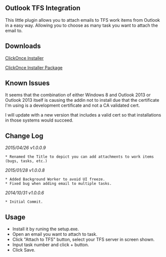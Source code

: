
Outlook TFS Integration
-----------------------

This little plugin allows you to attach emails to TFS work items from Outlook in a easy way. Allowing you to choose as many task you want to attach the email to.

Downloads
---------

[ClickOnce Installer](http://bit.ly/outlooktfs_clickonce)

[ClickOnce Installer Package](bit.ly/outlooktfs_package)


Known Issues
------------

It seems that the combination of either Windows 8 and Outlook 2013 or Outlook 2013 itself is causing the addin not to install due that the certificate I'm using is a development certificate and not a CA validated cert.

I will update with a new version that includes a valid cert so that installations in those systems would succeed.

Change Log
----------

*2015/04/26 v1.0.0.9*

    * Renamed the Title to depict you can add attachments to work items (bugs, tasks, etc.)

*2015/01/28 v1.0.0.8*

    * Added Background Worker to avoid UI freeze.
    * Fixed bug when adding email to multiple tasks.

*2014/10/31 v1.0.0.6*

    * Initial Commit.

Usage
-----

* Install it by runing the setup.exe.
* Open an email you want to attach to task.
* Click "Attach to TFS" button, select your TFS server in screen shown.
* Input task number and click + button.
* Click Save.
